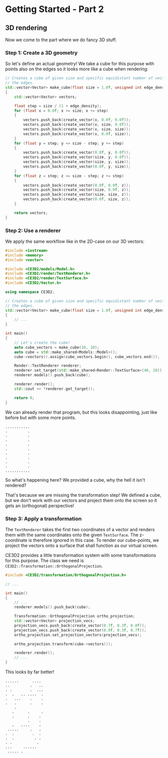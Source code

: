 # Getting Started - Part 2

## 3D rendering

Now we come to the part where we do fancy 3D stuff.

### Step 1: Create a 3D geometry

So let's define an actual geometry! We take a cube for this purpose with points
also on the edges so it looks more like a cube when rendering:

```cpp
// Creates a cube of given size and specific equidistant number of vectors on
// the edges.
std::vector<Vector> make_cube(float size = 1.0f, unsigned int edge_density = 0)
{
    std::vector<Vector> vectors;

    float step = size / (1 + edge_density);
    for (float x = 0.0f; x <= size; x += step)
    {
        vectors.push_back(create_vector(x, 0.0f, 0.0f));
        vectors.push_back(create_vector(x, size, 0.0f));
        vectors.push_back(create_vector(x, size, size));
        vectors.push_back(create_vector(x, 0.0f, size));
    }
    for (float y = step; y <= size - step; y += step)
    {
        vectors.push_back(create_vector(0.0f, y, 0.0f));
        vectors.push_back(create_vector(size, y, 0.0f));
        vectors.push_back(create_vector(size, y, size));
        vectors.push_back(create_vector(0.0f, y, size));
    }
    for (float z = step; z <= size - step; z += step)
    {
        vectors.push_back(create_vector(0.0f, 0.0f, z));
        vectors.push_back(create_vector(size, 0.0f, z));
        vectors.push_back(create_vector(size, size, z));
        vectors.push_back(create_vector(0.0f, size, z));
    }

    return vectors;
}
```

### Step 2: Use a renderer

We apply the same workflow like in the 2D-case on our 3D vectors:

```cpp
#include <iostream>
#include <memory>
#include <vector>

#include <CE3D2/models/Model.h>
#include <CE3D2/render/TextRenderer.h>
#include <CE3D2/render/TextSurface.h>
#include <CE3D2/Vector.h>

using namespace CE3D2;

// Creates a cube of given size and specific equidistant number of vectors on
// the edges.
std::vector<Vector> make_cube(float size = 1.0f, unsigned int edge_density = 0)
{
    // ...
}

int main()
{
    // Let's create the cube!
    auto cube_vectors = make_cube(10, 10);
    auto cube = std::make_shared<Models::Model>();
    cube->vectors().assign(cube_vectors.begin(), cube_vectors.end());

    Render::TextRenderer renderer;
    renderer.set_target(std::make_shared<Render::TextSurface>(40, 20));
    renderer.models().push_back(cube);

    renderer.render();
    std::cout << *renderer.get_target();

    return 0;
}
```

We can already render that program, but this looks disappointing, just like
before but with some more points.

```
...........
.         .
.         .
.         .
.         .
.         .
.         .
.         .
.         .
.         .
...........
```

So what's happening here? We provided a cube, why the hell it isn't rendered?

That's because we are missing the transformation step! We defined a cube, but
we don't work with our vectors and project them onto the screen so it gets an
(orthogonal) perspective!

### Step 3: Apply a transformation

The `TextRenderer` takes the first two coordinates of a vector and renders them
with the same coordinates onto the given `TextSurface`. The z-coordinate is
therefore ignored in this case. To render our cube-points, we project the
vectors onto a surface that shall function as our virtual screen.

CE3D2 provides a little transformation system with some transformations for this
purpose. The class we need is `CE3D2::Transformation::OrthogonalProjection`.

```cpp
#include <CE3D2/transformation/OrthogonalProjection.h>

// ...

int main()
{
    // ...
    renderer.models().push_back(cube);

    Transformation::OrthogonalProjection ortho_projection;
    std::vector<Vector> projection_vecs;
    projection_vecs.push_back(create_vector(0.7f, 0.3f, 0.0f));
    projection_vecs.push_back(create_vector(0.0f, 0.3f, 0.7f));
    ortho_projection.set_projection_vectors(projection_vecs);

    ortho_projection.transform(cube->vectors());

    renderer.render();
    // ...
}
```

This looks by far better!

```
......      ....
..         .   ..
. .        .  ...
.  .   .. ....  .
.   ...    .    .
.   .      .    .
    .
   .      .     .
   .      .    .
          .    .
   .   ....    .
 .....     .   .
.  .        .  .
.  .         . .
. .           .
...     ......
 ..... .
```
